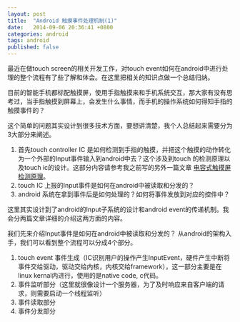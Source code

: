 ```yaml
---
layout: post
title:  "Android 触摸事件处理机制(1)"
date:   2014-09-06 20:36:41 +0800
categories: android
tags: android
published: false
---
```

最近在做touch screen的相关开发工作，对touch event如何在android中进行处理的整个流程有了些了解和体会。在这里把相关的知识点做一个总结归纳。

目前的智能手机都标配触摸屏，使用手指触摸来和手机系统交互，那大家有没有思考过，当手指触摸到屏幕上，会发生什么事情，而手机的操作系统如何得知手指的触摸事件的？

这个简单的问题其实设计到很多技术方面，要想讲清楚，我个人总结起来需要分为3大部分来阐述。
1. 首先touch controller IC 是如何检测到手指的触摸，并把这个触摸的动作转化为一个外部的Input事件输入到android中去？这个涉及到touch 的检测原理以及touch ic的设计。这部分内容请参考我之前写的另外一篇文章 [电容式触摸屏检测原理]()。
2. touch IC 上报的Input事件是如何在android中被读取和分发的？
3. android 系统在拿到事件后是如何处理的？如何将事件发放到对应的控件中？

这里其实设计到了android的Input子系统的设计和android event的传递机制。我会分两篇文章详细的介绍这两方面的内容。<br>

我们先来介绍Input事件是如何在android中被读取和分发的？
从android的架构入手，我们可以看到整个流程可以分成4个部分。

1. touch event 事件生成（IC识别用户的操作产生InputEvent，硬件产生中断将事件交给驱动，驱动交给内核，内核交给framework），这一部分主要是在linux kernal内进行，使用的是native code, c代码。
2. 事件监听部分（这里就很像设计一个服务器，为了及时响应来自客户端的请求，则需要启动一个线程监听）
3. 事件读取部分
4. 事件分发部分


